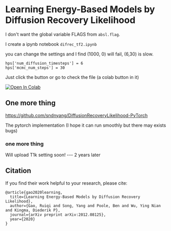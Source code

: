 # Learning Energy-Based Models by Diffusion Recovery Likelihood

I don't want the global variable FLAGS from `absl.flag`.

I create a ipynb notebook `difrec_tf2.ipynb`

you can change the settings and I find (1000, 0) will fail, (6,30) is slow.

```
hps['num_diffusion_timesteps'] = 6
hps['mcmc_num_steps'] = 30
```

Just click the button or go to check the file (a colab button in it)

<a href="https://colab.research.google.com/github/sndnyang/DiffusionRecoveryLikelihood-ipynb/blob/master/difrec_tf2.ipynb" target="_parent"><img src="https://colab.research.google.com/assets/colab-badge.svg" alt="Open In Colab"/></a>



## One more thing

https://github.com/sndnyang/DiffusionRecoveryLikelihood-PyTorch

The pytorch implementation (I hope it can run smoothly but there may exists bugs)

###  one more thing
Will upload T1k setting soon!   --- 2 years later

## Citation
If you find their work helpful to your research, please cite:
```
@article{gao2020learning,
  title={Learning Energy-Based Models by Diffusion Recovery Likelihood},
  author={Gao, Ruiqi and Song, Yang and Poole, Ben and Wu, Ying Nian and Kingma, Diederik P},
  journal={arXiv preprint arXiv:2012.08125},
  year={2020}
}
```